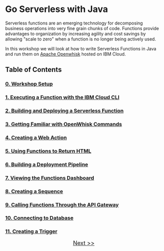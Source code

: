 # Go Serverless with Java

Serverless functions are an emerging technology for decomposing business operations into very fine grain chunks of code. Functions provide advantages to organization by increasing agility and cost savings by allowing "scale to zero" when a function is no longer being actively used.

In this workshop we will look at how to write Serverless Functions in Java and run them on [Apache Openwhisk](https://openwhisk.apache.org/) hosted on IBM Cloud.

## Table of Contents

### [0. Workshop Setup](SETUP.md)

### [1. Executing a Function with the IBM Cloud CLI](STEP1.md)

### [2. Building and Deploying a Serverless Function](STEP2.md)

### [3. Getting Familiar with OpenWhisk Commands](STEP3.md)

### [4. Creating a Web Action](STEP4.md)

### [5. Using Functions to Return HTML](STEP5.md)

### [6. Building a Deployment Pipeline](STEP6.md)

### [7. Viewing the Functions Dashboard](STEP7.md)

### [8. Creating a Sequence](STEP8.md)

### [9. Calling Functions Through the API Gateway](STEP9.md)

### [10. Connecting to Database](STEP10.md)

### [11. Creating a Trigger](STEP11.md)

<p  align="center">
	<font size="4">
 		<a href="SETUP.md">Next >></a></td>
 </font>
</p>


